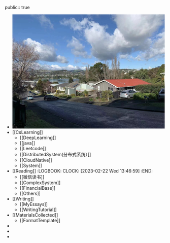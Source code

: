 public:: true

- ![2b44e6dc60d4feb38026370d949b514.jpg](../assets/2b44e6dc60d4feb38026370d949b514_1677251720486_0.jpg)
- [[CsLearning]]
	- [[DeepLearning]]
	- [[java]]
	- [[Leetcode]]
	- [[DistributedSystem(分布式系统）]]
	- [[CloudNative]]
	- [[System]]
- [[Reading]]
  :LOGBOOK:
  CLOCK: [2023-02-22 Wed 13:46:59]
  :END:
	- [[微信读书]]
	- [[ComplexSystem]]
	- [[FinancialBase]]
	- [[Others]]
- [[Writing]]
	- [[MyEssays]]
	- [[WritingTutorial]]
- [[MaterialsCollected]]
	- [[FormatTemplate]]
-
-
-